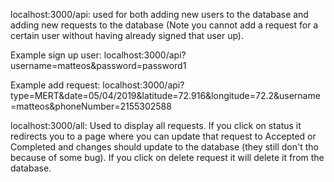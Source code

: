 localhost:3000/api: used for both adding new users to the database and adding new requests to the database (Note you cannot add a request for a certain user without having already signed that user up).

Example sign up user: localhost:3000/api?username=matteos&password=password1

Example add request: localhost:3000/api?type=MERT&date=05/04/2019&latitude=72.916&longitude=72.2&username=matteos&phoneNumber=2155302588

localhost:3000/all: Used to display all requests. If you click on status it redirects you to a page where you can update that request to Accepted or Completed and changes should update to the database (they still don't tho because of some bug). If you click on delete request it will delete it from the database.